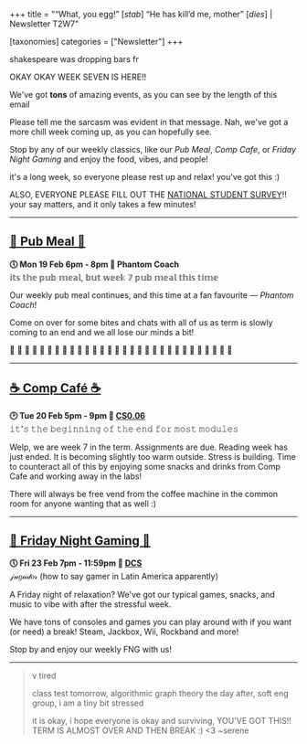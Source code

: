 +++
title = "“What, you egg!” \[*stab*\] “He has kill’d me, mother” \[*dies*\]  | Newsletter T2W7"


[taxonomies]
categories = ["Newsletter"]
+++

shakespeare was dropping bars fr

<!-- more -->

OKAY OKAY WEEK SEVEN IS HERE!!

We've got **tons** of amazing events, as you can see by the length of this email

Please tell me the sarcasm was evident in that message. Nah, we've got a more chill week coming up, as you can hopefully see. 

Stop by any of our weekly classics, like our *Pub Meal*, *Comp Cafe*, or *Friday Night Gaming* and enjoy the food, vibes, and people!

it's a long week, so everyone please rest up and relax! you've got this :)

ALSO, EVERYONE PLEASE FILL OUT THE [NATIONAL STUDENT SURVEY](https://www.thestudentsurvey.com/)!! your say matters, and it only takes a few minutes!
***

## **[🍔 Pub Meal 🍔](https://uwcs.co.uk/events/t2/w7/pub/)**
**🕔 Mon 19 Feb 6pm - 8pm  📍 Phantom Coach**  
𝕚𝕥𝕤 𝕥𝕙𝕖 𝕡𝕦𝕓 𝕞𝕖𝕒𝕝, 𝕓𝕦𝕥 𝕨𝕖𝕖𝕜 𝟟 𝕡𝕦𝕓 𝕞𝕖𝕒𝕝 𝕥𝕙𝕚𝕤 𝕥𝕚𝕞𝕖

Our weekly pub meal continues, and this time at a fan favourite — *Phantom Coach*!

Come on over for some bites and chats with all of us as term is slowly coming to an end and we all lose our minds a bit!

👻 👻 👻 👻 👻 👻 👻 👻 👻 👻 👻 👻 👻 👻 👻 👻 👻 👻 👻 👻 👻 👻 👻 👻 👻 👻 👻 👻 👻 👻 
***

## **[☕️ Comp Café ☕️](https://uwcs.co.uk/events/t2/w7/compcafe/)**
**🕑 Tue 20 Feb 5pm - 9pm  📍 [CS0.06](https://campus.warwick.ac.uk//search/623c888a421e6f5928c0d038)**  
𝚒𝚝'𝚜 𝚝𝚑𝚎 𝚋𝚎𝚐𝚒𝚗𝚗𝚒𝚗𝚐 𝚘𝚏 𝚝𝚑𝚎 𝚎𝚗𝚍 𝚏𝚘𝚛 𝚖𝚘𝚜𝚝 𝚖𝚘𝚍𝚞𝚕𝚎𝚜

Welp, we are week 7 in the term. Assignments are due. Reading week has just ended. It is becoming slightly too warm outside. Stress is building. Time to counteract all of this by enjoying some snacks and drinks from Comp Cafe and working away in the labs!

There will always be free vend from the coffee machine in the common room for anyone wanting that as well :)
***

## **[👾 Friday Night Gaming 👾](https://uwcs.co.uk/events/t2/w7/fng/)**
**🕔 Fri 23 Feb 7pm - 11:59pm  📍 [DCS](https://campus.warwick.ac.uk/search/623c8858421e6f5928c0c78f)**  
𝒿𝓊𝑔𝒶𝒹𝑜𝓇 (how to say gamer in Latin America apparently)

A Friday night of relaxation? We've got our typical games, snacks, and music to vibe with after the stressful week.

We have tons of consoles and games you can play around with if you want (or need) a break! Steam, Jackbox, Wii, Rockband and more!

Stop by and enjoy our weekly FNG with us!
***


>v tired
>
>class test tomorrow, algorithmic graph theory the day after, soft eng group, i am a tiny bit stressed
>
>it is okay, i hope everyone is okay and surviving, YOU'VE GOT THIS!! TERM IS ALMOST OVER AND THEN BREAK :) <3 ~serene
